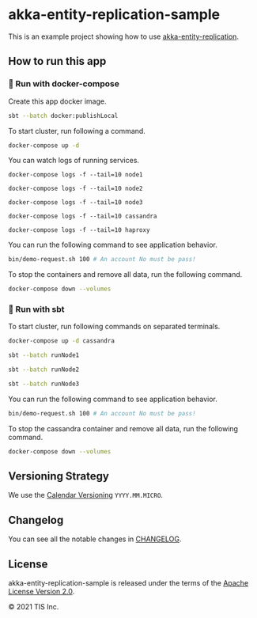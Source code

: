 # akka-entity-replication-sample

This is an example project showing how to use [akka-entity-replication](https://github.com/lerna-stack/akka-entity-replication).

## How to run this app

### 🐳 Run with docker-compose

Create this app docker image.

```bash
sbt --batch docker:publishLocal
```

To start cluster, run following a command.

```bash
docker-compose up -d
```

You can watch logs of running services.

```
docker-compose logs -f --tail=10 node1
```
```
docker-compose logs -f --tail=10 node2
```
```
docker-compose logs -f --tail=10 node3
```
```
docker-compose logs -f --tail=10 cassandra
```
```
docker-compose logs -f --tail=10 haproxy
```

You can run the following command to see application behavior.

```bash
bin/demo-request.sh 100 # An account No must be pass!
```

To stop the containers and remove all data, run the following command.

```bash
docker-compose down --volumes
```

### 🔧 Run with sbt

To start cluster, run following commands on separated terminals.

```bash
docker-compose up -d cassandra
```

```bash
sbt --batch runNode1
```

```bash
sbt --batch runNode2
```

```bash
sbt --batch runNode3
```

You can run the following command to see application behavior.

```bash
bin/demo-request.sh 100 # An account No must be pass!
```

To stop the cassandra container and remove all data, run the following command.

```bash
docker-compose down --volumes
```


## Versioning Strategy
We use the [Calendar Versioning](https://calver.org/) `YYYY.MM.MICRO`. 

## Changelog

You can see all the notable changes in [CHANGELOG](CHANGELOG.md).

## License

akka-entity-replication-sample is released under the terms of the [Apache License Version 2.0](LICENSE).

© 2021 TIS Inc.
